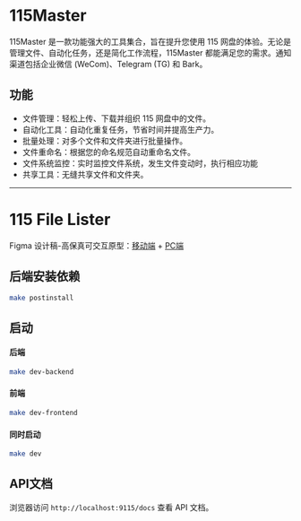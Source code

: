 # 115Master
115Master 是一款功能强大的工具集合，旨在提升您使用 115 网盘的体验。无论是管理文件、自动化任务，还是简化工作流程，115Master 都能满足您的需求。通知渠道包括企业微信 (WeCom)、Telegram (TG) 和 Bark。

## 功能
- 文件管理：轻松上传、下载并组织 115 网盘中的文件。
- 自动化工具：自动化重复任务，节省时间并提高生产力。
- 批量处理：对多个文件和文件夹进行批量操作。
- 文件重命名：根据您的命名规范自动重命名文件。
- 文件系统监控：实时监控文件系统，发生文件变动时，执行相应功能
- 共享工具：无缝共享文件和文件夹。

---

# 115 File Lister

Figma 设计稿-高保真可交互原型：[移动端](https://www.figma.com/proto/XsOdLNW1WeIlO9buKodqlo/115Filelister?node-id=72-1130&starting-point-node-id=72%3A1130&page-id=0%3A1&viewport=142%2C355%2C0.53&t=wv2Z9bZiib2B1Us7-1&scaling=min-zoom&content-scaling=fixed&show-proto-sidebar=1&locale=en)   +   [PC端](https://www.figma.com/proto/XsOdLNW1WeIlO9buKodqlo/115Filelister?page-id=0%3A1&node-id=16-3749&viewport=-645%2C974%2C0.49&t=SfL28hroOfJAU1Lo-1&scaling=min-zoom&content-scaling=fixed&starting-point-node-id=16%3A3749)

## 后端安装依赖
```bash
make postinstall
```

## 启动

#### 后端
```bash
make dev-backend
```

#### 前端
```bash
make dev-frontend
```

#### 同时启动
```bash
make dev
```

## API文档
浏览器访问 `http://localhost:9115/docs` 查看 API 文档。
